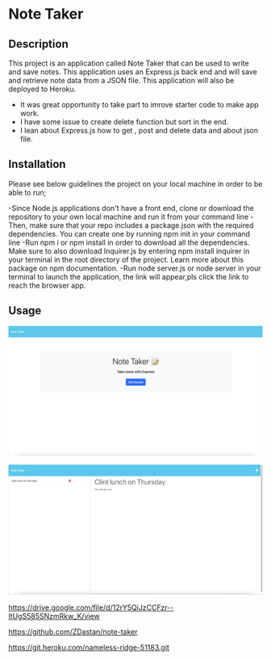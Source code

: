 # Note Taker

## Description

This project is an application called Note Taker that can be used to write and save notes. This application uses an Express.js back end and will save and retrieve note data from a JSON file. This application will also be deployed to Heroku.

- It was great opportunity to take part to imrove starter code to make app work.
- I have some issue to create delete function but sort in the end.
- I lean about Express.js how to get , post and delete data and about json file.


## Installation

Please see below guidelines the project on your local machine in order to be able to run;

-Since Node.js applications don't have a front end, clone or download the repository to your own local machine and run it from your command line
-Then, make sure that your repo includes a package.json with the required dependencies. You can create one by running npm init in your command line
-Run npm i or npm install in order to download all the dependencies. Make sure to also download Inquirer.js by entering npm install inquirer in your terminal in the root directory of the project. Learn more about this package on npm documentation.
-Run node server.js or node server in your terminal to launch the application, the link will appear,pls click the link to reach the browser app.


## Usage





![alt text](./public/images/first-page.png)

![alt text](./public/images/note-page.png)


https://drive.google.com/file/d/12rY5QiJzCCFzr--ltUgS585SNzmRkw_K/view

https://github.com/ZDastan/note-taker

 https://git.heroku.com/nameless-ridge-51183.git
 




